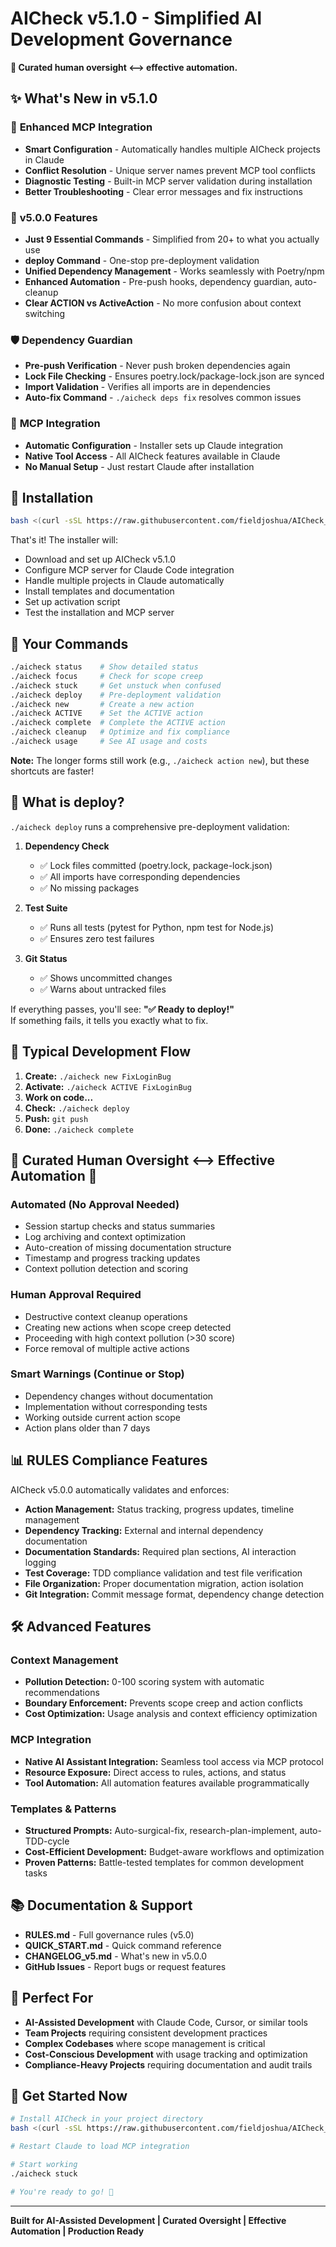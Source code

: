 # AICheck v5.1.0 - Simplified AI Development Governance

**🚀 Curated human oversight ⟷ effective automation.**

## ✨ What's New in v5.1.0

### 🔧 **Enhanced MCP Integration**
- **Smart Configuration** - Automatically handles multiple AICheck projects in Claude
- **Conflict Resolution** - Unique server names prevent MCP tool conflicts
- **Diagnostic Testing** - Built-in MCP server validation during installation
- **Better Troubleshooting** - Clear error messages and fix instructions

### 🎯 **v5.0.0 Features** 
- **Just 9 Essential Commands** - Simplified from 20+ to what you actually use
- **deploy Command** - One-stop pre-deployment validation
- **Unified Dependency Management** - Works seamlessly with Poetry/npm
- **Enhanced Automation** - Pre-push hooks, dependency guardian, auto-cleanup
- **Clear ACTION vs ActiveAction** - No more confusion about context switching

### 🛡️ **Dependency Guardian**
- **Pre-push Verification** - Never push broken dependencies again
- **Lock File Checking** - Ensures poetry.lock/package-lock.json are synced
- **Import Validation** - Verifies all imports are in dependencies
- **Auto-fix Command** - `./aicheck deps fix` resolves common issues

### 🔌 **MCP Integration**
- **Automatic Configuration** - Installer sets up Claude integration
- **Native Tool Access** - All AICheck features available in Claude
- **No Manual Setup** - Just restart Claude after installation

## 🚀 Installation

```bash
bash <(curl -sSL https://raw.githubusercontent.com/fieldjoshua/AICheck_MCP/main/install.sh)
```

That's it! The installer will:
- Download and set up AICheck v5.1.0
- Configure MCP server for Claude Code integration
- Handle multiple projects in Claude automatically
- Install templates and documentation
- Set up activation script
- Test the installation and MCP server

## 🎯 **Your Commands**

```bash
./aicheck status    # Show detailed status
./aicheck focus     # Check for scope creep  
./aicheck stuck     # Get unstuck when confused
./aicheck deploy    # Pre-deployment validation
./aicheck new       # Create a new action
./aicheck ACTIVE    # Set the ACTIVE action
./aicheck complete  # Complete the ACTIVE action
./aicheck cleanup   # Optimize and fix compliance
./aicheck usage     # See AI usage and costs
```

**Note:** The longer forms still work (e.g., `./aicheck action new`), but these shortcuts are faster!

## 🚀 **What is deploy?**

`./aicheck deploy` runs a comprehensive pre-deployment validation:

1. **Dependency Check**
   - ✅ Lock files committed (poetry.lock, package-lock.json)
   - ✅ All imports have corresponding dependencies
   - ✅ No missing packages

2. **Test Suite**
   - ✅ Runs all tests (pytest for Python, npm test for Node.js)
   - ✅ Ensures zero test failures

3. **Git Status**
   - ✅ Shows uncommitted changes
   - ✅ Warns about untracked files

If everything passes, you'll see: **"✅ Ready to deploy!"**  
If something fails, it tells you exactly what to fix.

## 🔄 **Typical Development Flow**

1. **Create:** `./aicheck new FixLoginBug`
2. **Activate:** `./aicheck ACTIVE FixLoginBug`
3. **Work on code...**
4. **Check:** `./aicheck deploy`
5. **Push:** `git push`
6. **Done:** `./aicheck complete`

## 👤 **Curated Human Oversight ⟷ Effective Automation** 🤖

### **Automated (No Approval Needed)**
- Session startup checks and status summaries
- Log archiving and context optimization  
- Auto-creation of missing documentation structure
- Timestamp and progress tracking updates
- Context pollution detection and scoring

### **Human Approval Required**
- Destructive context cleanup operations
- Creating new actions when scope creep detected
- Proceeding with high context pollution (>30 score)
- Force removal of multiple active actions

### **Smart Warnings (Continue or Stop)**
- Dependency changes without documentation
- Implementation without corresponding tests
- Working outside current action scope
- Action plans older than 7 days

## 📊 **RULES Compliance Features**

AICheck v5.0.0 automatically validates and enforces:

- **Action Management:** Status tracking, progress updates, timeline management
- **Dependency Tracking:** External and internal dependency documentation  
- **Documentation Standards:** Required plan sections, AI interaction logging
- **Test Coverage:** TDD compliance validation and test file verification
- **File Organization:** Proper documentation migration, action isolation
- **Git Integration:** Commit message format, dependency change detection

## 🛠 **Advanced Features**

### **Context Management**
- **Pollution Detection:** 0-100 scoring system with automatic recommendations
- **Boundary Enforcement:** Prevents scope creep and action conflicts
- **Cost Optimization:** Usage analysis and context efficiency optimization

### **MCP Integration**  
- **Native AI Assistant Integration:** Seamless tool access via MCP protocol
- **Resource Exposure:** Direct access to rules, actions, and status
- **Tool Automation:** All automation features available programmatically

### **Templates & Patterns**
- **Structured Prompts:** Auto-surgical-fix, research-plan-implement, auto-TDD-cycle
- **Cost-Efficient Development:** Budget-aware workflows and optimization
- **Proven Patterns:** Battle-tested templates for common development tasks

## 📚 **Documentation & Support**

- **RULES.md** - Full governance rules (v5.0)
- **QUICK_START.md** - Quick command reference
- **CHANGELOG_v5.md** - What's new in v5.0.0
- **GitHub Issues** - Report bugs or request features

## 🎯 **Perfect For**

- **AI-Assisted Development** with Claude Code, Cursor, or similar tools
- **Team Projects** requiring consistent development practices  
- **Complex Codebases** where scope management is critical
- **Cost-Conscious Development** with usage tracking and optimization
- **Compliance-Heavy Projects** requiring documentation and audit trails

## 🚀 **Get Started Now**

```bash
# Install AICheck in your project directory
bash <(curl -sSL https://raw.githubusercontent.com/fieldjoshua/AICheck_MCP/main/install.sh)

# Restart Claude to load MCP integration

# Start working
./aicheck stuck

# You're ready to go! 🎉
```

---

**Built for AI-Assisted Development | Curated Oversight | Effective Automation | Production Ready**